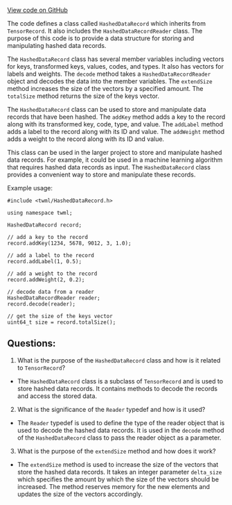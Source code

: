 [View code on GitHub](https://github.com/misbahsy/the-algorithm/twml/libtwml/include/twml/HashedDataRecord.h)

The code defines a class called `HashedDataRecord` which inherits from `TensorRecord`. It also includes the `HashedDataRecordReader` class. The purpose of this code is to provide a data structure for storing and manipulating hashed data records. 

The `HashedDataRecord` class has several member variables including vectors for keys, transformed keys, values, codes, and types. It also has vectors for labels and weights. The `decode` method takes a `HashedDataRecordReader` object and decodes the data into the member variables. The `extendSize` method increases the size of the vectors by a specified amount. The `totalSize` method returns the size of the keys vector.

The `HashedDataRecord` class can be used to store and manipulate data records that have been hashed. The `addKey` method adds a key to the record along with its transformed key, code, type, and value. The `addLabel` method adds a label to the record along with its ID and value. The `addWeight` method adds a weight to the record along with its ID and value. 

This class can be used in the larger project to store and manipulate hashed data records. For example, it could be used in a machine learning algorithm that requires hashed data records as input. The `HashedDataRecord` class provides a convenient way to store and manipulate these records. 

Example usage:

```
#include <twml/HashedDataRecord.h>

using namespace twml;

HashedDataRecord record;

// add a key to the record
record.addKey(1234, 5678, 9012, 3, 1.0);

// add a label to the record
record.addLabel(1, 0.5);

// add a weight to the record
record.addWeight(2, 0.2);

// decode data from a reader
HashedDataRecordReader reader;
record.decode(reader);

// get the size of the keys vector
uint64_t size = record.totalSize();
```
## Questions: 
 1. What is the purpose of the `HashedDataRecord` class and how is it related to `TensorRecord`?
- The `HashedDataRecord` class is a subclass of `TensorRecord` and is used to store hashed data records. It contains methods to decode the records and access the stored data.

2. What is the significance of the `Reader` typedef and how is it used?
- The `Reader` typedef is used to define the type of the reader object that is used to decode the hashed data records. It is used in the `decode` method of the `HashedDataRecord` class to pass the reader object as a parameter.

3. What is the purpose of the `extendSize` method and how does it work?
- The `extendSize` method is used to increase the size of the vectors that store the hashed data records. It takes an integer parameter `delta_size` which specifies the amount by which the size of the vectors should be increased. The method reserves memory for the new elements and updates the size of the vectors accordingly.